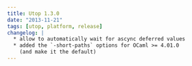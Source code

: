 ```yaml
---
title: Utop 1.3.0
date: "2013-11-21"
tags: [utop, platform, release]
changelog: |
  * allow to automatically wait for ascync deferred values
  * added the `-short-paths` options for OCaml >= 4.01.0
    (and make it the default)
---
```


